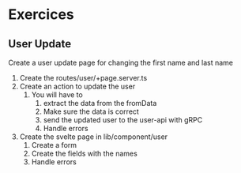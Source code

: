 # Exercices

## User Update

Create a user update page for changing the first name and last name

1. Create the routes/user/+page.server.ts
2. Create an action to update the user
   1. You will have to
      1. extract the data from the fromData
      2. Make sure the data is correct
      3. send the updated user to the user-api with gRPC
      4. Handle errors
3. Create the svelte page in lib/component/user
   1. Create a form
   2. Create the fields with the names
   3. Handle errors
